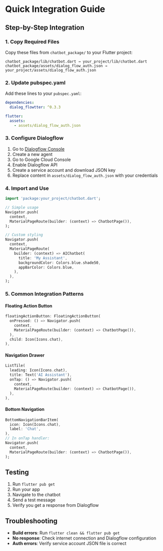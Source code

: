 # Quick Integration Guide

## Step-by-Step Integration

### 1. Copy Required Files

Copy these files from `chatbot_package/` to your Flutter project:

```
chatbot_package/lib/chatbot.dart → your_project/lib/chatbot.dart
chatbot_package/assets/dialog_flow_auth.json → your_project/assets/dialog_flow_auth.json
```

### 2. Update pubspec.yaml

Add these lines to your `pubspec.yaml`:

```yaml
dependencies:
  dialog_flowtter: ^0.3.3

flutter:
  assets:
    - assets/dialog_flow_auth.json
```

### 3. Configure Dialogflow

1. Go to [Dialogflow Console](https://dialogflow.cloud.google.com/)
2. Create a new agent
3. Go to Google Cloud Console
4. Enable Dialogflow API
5. Create a service account and download JSON key
6. Replace content in `assets/dialog_flow_auth.json` with your credentials

### 4. Import and Use

```dart
import 'package:your_project/chatbot.dart';

// Simple usage
Navigator.push(
  context,
  MaterialPageRoute(builder: (context) => ChatbotPage()),
);

// Custom styling
Navigator.push(
  context,
  MaterialPageRoute(
    builder: (context) => AIChatbot(
      title: 'My Assistant',
      backgroundColor: Colors.blue.shade50,
      appBarColor: Colors.blue,
    ),
  ),
);
```

### 5. Common Integration Patterns

#### Floating Action Button
```dart
floatingActionButton: FloatingActionButton(
  onPressed: () => Navigator.push(
    context,
    MaterialPageRoute(builder: (context) => ChatbotPage()),
  ),
  child: Icon(Icons.chat),
),
```

#### Navigation Drawer
```dart
ListTile(
  leading: Icon(Icons.chat),
  title: Text('AI Assistant'),
  onTap: () => Navigator.push(
    context,
    MaterialPageRoute(builder: (context) => ChatbotPage()),
  ),
),
```

#### Bottom Navigation
```dart
BottomNavigationBarItem(
  icon: Icon(Icons.chat),
  label: 'Chat',
),
// In onTap handler:
Navigator.push(
  context,
  MaterialPageRoute(builder: (context) => ChatbotPage()),
);
```

## Testing

1. Run `flutter pub get`
2. Run your app
3. Navigate to the chatbot
4. Send a test message
5. Verify you get a response from Dialogflow

## Troubleshooting

- **Build errors**: Run `flutter clean && flutter pub get`
- **No response**: Check internet connection and Dialogflow configuration
- **Auth errors**: Verify service account JSON file is correct
